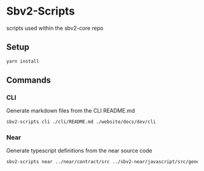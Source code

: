 # Sbv2-Scripts

scripts used within the sbv2-core repo

## Setup

```bash
yarn install
```

## Commands

### CLI

Generate markdown files from the CLI README.md

```bash
sbv2-scripts cli ./cli/README.md ./website/docs/dev/cli
```

### Near

Generate typescript definitions from the near source code

```bash
sbv2-scripts near ../near/contract/src ../sbv2-near/javascript/src/generated
```
